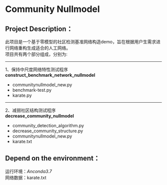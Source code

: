 # **Community Nullmodel**  
## Project Description：
此项目是一个基于零模型的社区检测基准网络构造demo，旨在根据用户生需求进行网络重构生成适合的人工网络。  
项目共有两个部分组成，分别为:  
*** 
1、保持中尺度网络特性测试程序  
**construct_benchmark_network_nullmodel**  
* communitynullmodel_new.py     
* benchmark-test.py    
* karate.py  
*** 
2、减弱社区结构测试程序  
**decrease_community_nullmodel**  
* community_detection_algorithm.py  
* decrease_community_structure.py 
* communitynullmodel_new.py  
* karate.txt  
## Depend on the environment：
运行环境：*Anconda3.7*  
网络数据：karate.txt  






